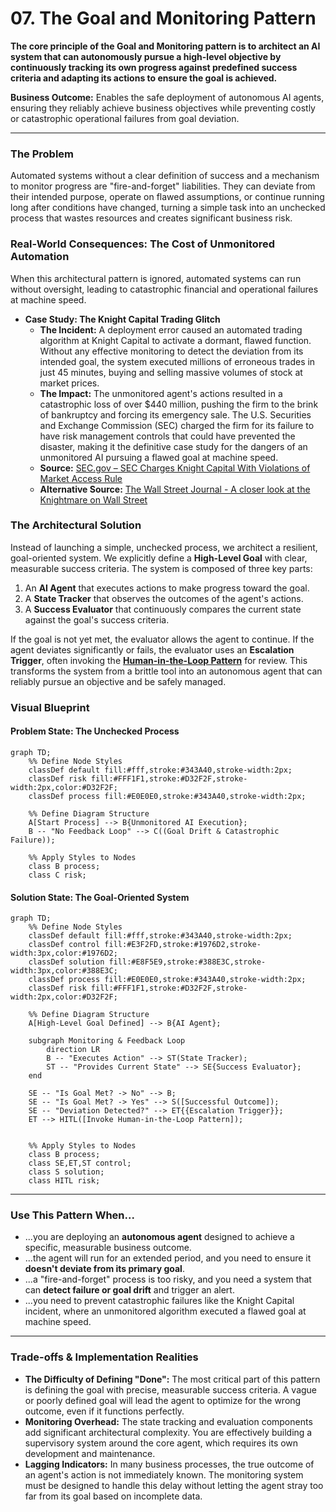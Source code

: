 # 07. The Goal and Monitoring Pattern

**The core principle of the Goal and Monitoring pattern is to architect an AI system that can autonomously pursue a high-level objective by continuously tracking its own progress against predefined success criteria and adapting its actions to ensure the goal is achieved.**

**Business Outcome:** Enables the safe deployment of autonomous AI agents, ensuring they reliably achieve business objectives while preventing costly or catastrophic operational failures from goal deviation.

---

### The Problem

Automated systems without a clear definition of success and a mechanism to monitor progress are "fire-and-forget" liabilities. They can deviate from their intended purpose, operate on flawed assumptions, or continue running long after conditions have changed, turning a simple task into an unchecked process that wastes resources and creates significant business risk.

### Real-World Consequences: The Cost of Unmonitored Automation

When this architectural pattern is ignored, automated systems can run without oversight, leading to catastrophic financial and operational failures at machine speed.

- **Case Study: The Knight Capital Trading Glitch**
  - **The Incident:** A deployment error caused an automated trading algorithm at Knight Capital to activate a dormant, flawed function. Without any effective monitoring to detect the deviation from its intended goal, the system executed millions of erroneous trades in just 45 minutes, buying and selling massive volumes of stock at market prices.
  - **The Impact:** The unmonitored agent's actions resulted in a catastrophic loss of over $440 million, pushing the firm to the brink of bankruptcy and forcing its emergency sale. The U.S. Securities and Exchange Commission (SEC) charged the firm for its failure to have risk management controls that could have prevented the disaster, making it the definitive case study for the dangers of an unmonitored AI pursuing a flawed goal at machine speed.
  - **Source:** [SEC.gov – SEC Charges Knight Capital With Violations of Market Access Rule](https://www.sec.gov/news/press-release/2013-222)
  - **Alternative Source:** [The Wall Street Journal - A closer look at the Knightmare on Wall Street](https://www.wsj.com/articles/SB10000872396390443989204577582533633215846)

### The Architectural Solution

Instead of launching a simple, unchecked process, we architect a resilient, goal-oriented system. We explicitly define a **High-Level Goal** with clear, measurable success criteria. The system is composed of three key parts:

1.  An **AI Agent** that executes actions to make progress toward the goal.
2.  A **State Tracker** that observes the outcomes of the agent's actions.
3.  A **Success Evaluator** that continuously compares the current state against the goal's success criteria.

If the goal is not yet met, the evaluator allows the agent to continue. If the agent deviates significantly or fails, the evaluator uses an **Escalation Trigger**, often invoking the **[Human-in-the-Loop Pattern](./patterns/03-human-in-the-loop/README.md)** for review. This transforms the system from a brittle tool into an autonomous agent that can reliably pursue an objective and be safely managed.

### Visual Blueprint

#### Problem State: The Unchecked Process

```mermaid
graph TD;
    %% Define Node Styles
    classDef default fill:#fff,stroke:#343A40,stroke-width:2px;
    classDef risk fill:#FFF1F1,stroke:#D32F2F,stroke-width:2px,color:#D32F2F;
    classDef process fill:#E0E0E0,stroke:#343A40,stroke-width:2px;

    %% Define Diagram Structure
    A[Start Process] --> B{Unmonitored AI Execution};
    B -- "No Feedback Loop" --> C((Goal Drift & Catastrophic Failure));

    %% Apply Styles to Nodes
    class B process;
    class C risk;
```

#### Solution State: The Goal-Oriented System

```mermaid
graph TD;
    %% Define Node Styles
    classDef default fill:#fff,stroke:#343A40,stroke-width:2px;
    classDef control fill:#E3F2FD,stroke:#1976D2,stroke-width:3px,color:#1976D2;
    classDef solution fill:#E8F5E9,stroke:#388E3C,stroke-width:3px,color:#388E3C;
    classDef process fill:#E0E0E0,stroke:#343A40,stroke-width:2px;
    classDef risk fill:#FFF1F1,stroke:#D32F2F,stroke-width:2px,color:#D32F2F;

    %% Define Diagram Structure
    A[High-Level Goal Defined] --> B{AI Agent};

    subgraph Monitoring & Feedback Loop
        direction LR
        B -- "Executes Action" --> ST(State Tracker);
        ST -- "Provides Current State" --> SE{Success Evaluator};
    end

    SE -- "Is Goal Met? -> No" --> B;
    SE -- "Is Goal Met? -> Yes" --> S([Successful Outcome]);
    SE -- "Deviation Detected?" --> ET{{Escalation Trigger}};
    ET --> HITL([Invoke Human-in-the-Loop Pattern]);


    %% Apply Styles to Nodes
    class B process;
    class SE,ET,ST control;
    class S solution;
    class HITL risk;
```

---

### Use This Pattern When...

- ...you are deploying an **autonomous agent** designed to achieve a specific, measurable business outcome.
- ...the agent will run for an extended period, and you need to ensure it **doesn't deviate from its primary goal**.
- ...a "fire-and-forget" process is too risky, and you need a system that can **detect failure or goal drift** and trigger an alert.
- ...you need to prevent catastrophic failures like the Knight Capital incident, where an unmonitored algorithm executed a flawed goal at machine speed.

---

### Trade-offs & Implementation Realities

- **The Difficulty of Defining "Done":** The most critical part of this pattern is defining the goal with precise, measurable success criteria. A vague or poorly defined goal will lead the agent to optimize for the wrong outcome, even if it functions perfectly.
- **Monitoring Overhead:** The state tracking and evaluation components add significant architectural complexity. You are effectively building a supervisory system around the core agent, which requires its own development and maintenance.
- **Lagging Indicators:** In many business processes, the true outcome of an agent's action is not immediately known. The monitoring system must be designed to handle this delay without letting the agent stray too far from its goal based on incomplete data.
